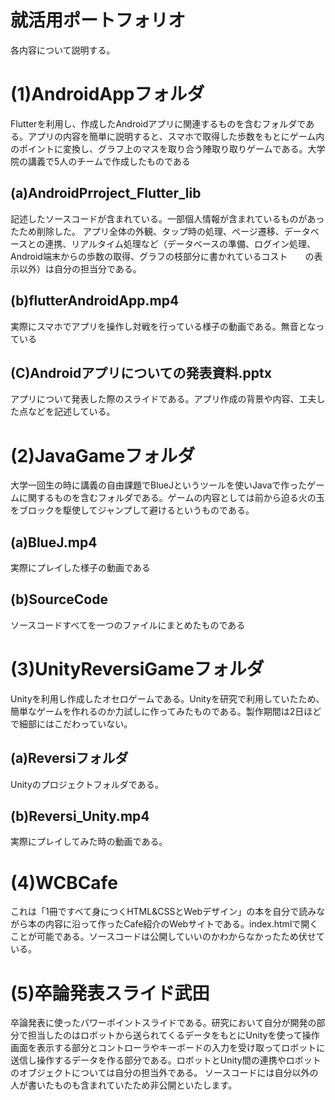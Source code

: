 # 就活用ポートフォリオ
各内容について説明する。
# (1)AndroidAppフォルダ
  Flutterを利用し、作成したAndroidアプリに関連するものを含むフォルダである。アプリの内容を簡単に説明すると、スマホで取得した歩数をもとにゲーム内のポイントに変換し、グラフ上のマスを取り合う陣取り取りゲームである。大学院の講義で5人のチームで作成したものである
## (a)AndroidPrroject_Flutter_lib
記述したソースコードが含まれている。一部個人情報が含まれているものがあったため削除した。
アプリ全体の外観、タップ時の処理、ページ遷移、データベースとの連携、リアルタイム処理など（データベースの準備、ログイン処理、Android端末からの歩数の取得、グラフの枝部分に書かれているコスト　　の表示以外）は自分の担当分である。

## (b)flutterAndroidApp.mp4
実際にスマホでアプリを操作し対戦を行っている様子の動画である。無音となっている

## (C)Androidアプリについての発表資料.pptx
アプリについて発表した際のスライドである。アプリ作成の背景や内容、工夫した点などを記述している。

# (2)JavaGameフォルダ
大学一回生の時に講義の自由課題でBlueJというツールを使いJavaで作ったゲームに関するものを含むフォルダである。ゲームの内容としては前から迫る火の玉をブロックを駆使してジャンプして避けるというものである。
## (a)BlueJ.mp4
実際にプレイした様子の動画である
## (b)SourceCode
ソースコードすべてを一つのファイルにまとめたものである

# (3)UnityReversiGameフォルダ
Unityを利用し作成したオセロゲームである。Unityを研究で利用していたため、簡単なゲームを作れるのか力試しに作ってみたものである。製作期間は2日ほどで細部にはこだわっていない。
## (a)Reversiフォルダ
Unityのプロジェクトフォルダである。
## (b)Reversi_Unity.mp4
実際にプレイしてみた時の動画である。

# (4)WCBCafe
これは「1冊ですべて身につくHTML&CSSとWebデザイン」の本を自分で読みながら本の内容に沿って作ったCafe紹介のWebサイトである。index.htmlで開くことが可能である。ソースコードは公開していいのかわからなかったため伏せている。

# (5)卒論発表スライド武田
卒論発表に使ったパワーポイントスライドである。研究において自分が開発の部分で担当したのはロボットから送られてくるデータをもとにUnityを使って操作画面を表示する部分とコントローラやキーボードの入力を受け取ってロボットに送信し操作するデータを作る部分である。ロボットとUnity間の連携やロボットのオブジェクトについては自分の担当外である。
ソースコードには自分以外の人が書いたものも含まれていたため非公開といたします。